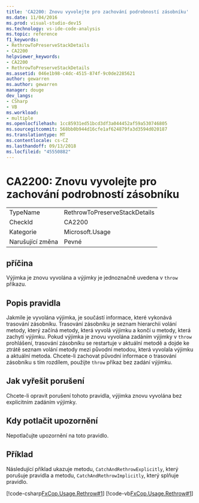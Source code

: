 ```yaml
---
title: 'CA2200: Znovu vyvolejte pro zachování podrobností zásobníku'
ms.date: 11/04/2016
ms.prod: visual-studio-dev15
ms.technology: vs-ide-code-analysis
ms.topic: reference
f1_keywords:
- RethrowToPreserveStackDetails
- CA2200
helpviewer_keywords:
- CA2200
- RethrowToPreserveStackDetails
ms.assetid: 046e1b98-c4dc-4515-874f-9c0de2285621
author: gewarren
ms.author: gewarren
manager: douge
dev_langs:
- CSharp
- VB
ms.workload:
- multiple
ms.openlocfilehash: 1cc85931ed51bcd3df3a044452af59a530746805
ms.sourcegitcommit: 568bb0b944d16cfe1af624879fa3d3594d020187
ms.translationtype: MT
ms.contentlocale: cs-CZ
ms.lasthandoff: 09/13/2018
ms.locfileid: "45550882"
---
```

# <a name="ca2200-rethrow-to-preserve-stack-details"></a>CA2200: Znovu vyvolejte pro zachování podrobností zásobníku

|||
|-|-|
|TypeName|RethrowToPreserveStackDetails|
|CheckId|CA2200|
|Kategorie|Microsoft.Usage|
|Narušující změna|Pevné|

## <a name="cause"></a>příčina

Výjimka je znovu vyvolána a výjimky je jednoznačně uvedena v `throw` příkazu.

## <a name="rule-description"></a>Popis pravidla

Jakmile je vyvolána výjimka, je součástí informace, které vykonává trasování zásobníku. Trasování zásobníku je seznam hierarchii volání metody, který začíná metody, která vyvolá výjimku a končí u metody, která zachytí výjimku. Pokud výjimka je znovu vyvolána zadáním výjimky v `throw` prohlášení, trasování zásobníku se restartuje v aktuální metodě a dojde ke ztrátě seznam volání metody mezi původní metodou, která vyvolala výjimku a aktuální metoda. Chcete-li zachovat původní informace o trasování zásobníku s tím rozdílem, použijte `throw` příkaz bez zadání výjimku.

## <a name="how-to-fix-violations"></a>Jak vyřešit porušení

Chcete-li opravit porušení tohoto pravidla, výjimka znovu vyvolána bez explicitním zadáním výjimky.

## <a name="when-to-suppress-warnings"></a>Kdy potlačit upozornění

Nepotlačujte upozornění na toto pravidlo.

## <a name="example"></a>Příklad

Následující příklad ukazuje metodu, `CatchAndRethrowExplicitly`, který porušuje pravidla a metodu, `CatchAndRethrowImplicitly`, který splňuje pravidlo.

[!code-csharp[FxCop.Usage.Rethrow#1](../code-quality/codesnippet/CSharp/ca2200-rethrow-to-preserve-stack-details_1.cs)]
[!code-vb[FxCop.Usage.Rethrow#1](../code-quality/codesnippet/VisualBasic/ca2200-rethrow-to-preserve-stack-details_1.vb)]